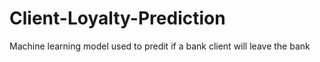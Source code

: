 # Client-Loyalty-Prediction
Machine learning model used to predit if a bank client will leave the bank
